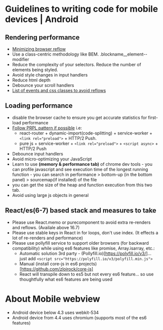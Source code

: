 # Guidelines to writing code for mobile devices | Android

## Rendering performance

* [Minimizing browser reflow](https://developers.google.com/speed/docs/insights/browser-reflow?hl=en)
* Use a class-centric methodology like BEM.  .blockname__element--modifier
* Reduce the complexity of your selectors. Reduce the number of elements being styled.
* Avoid style changes in input handlers 
* Reduce html depth
* Debounce your scroll handlers
* [List of events and css classes to avoid reflows](https://gist.github.com/paulirish/5d52fb081b3570c81e3a)

## Loading performance

* disable the browser cache to ensure you get accurate statistics for first-load performance
* [Follow PRPL pattern if possible](https://developers.google.com/web/fundamentals/performance/prpl-pattern/) i.e:
    * react-router + dynamic-import(code-splitting) + service-worker +  `<link rel="preload">` +  HTTP/2 Push.
    * pure js + service-worker + `<link rel="preload">` + `<script async>` +  HTTP/2 Push
* Debounce input handlers
* Avoid micro-optimizing your JavaScript
* Learn to use **(memory & performance tab)** of chrome dev tools - you can profile javascript and see execution time of the longest running function - you can search in performance > bottom-up (in the bottom panel) > sourcemap(if installed) of the file
* you can get the size of the heap and function execution from this two tab.
* Avoid using large js objects in general

## React/es(6-7) based stack and measures to take 

* Please use React.memo or purecomponent to avoid extra re-renders and reflows. (Availale above 16.7)
* Please use stable keys in React in for loops, don't use index. (It effects a lot of re-renders and performance)
* Please use pollyfill service to support older browsers (for backward compatibility) while using es6 features like  promise, Array.isarray, etc.:
    * Automatic solution  3rd party - (Pollyfill.io)[https://polyfill.io/v3/]... just add `<script src="https://polyfill.io/v3/polyfill.min.js">`
    * Manual (install core-js in es6 projects)[https://github.com/zloirock/core-js]
    * React will transpile down to es5 but not every es6 feature... so use thoughtfully what es6 features are being used


# About Mobile webview

* Android device below 4.3 uses webkit-534
* Android device from 4.4 uses chromium (supports most of the es6 features)

